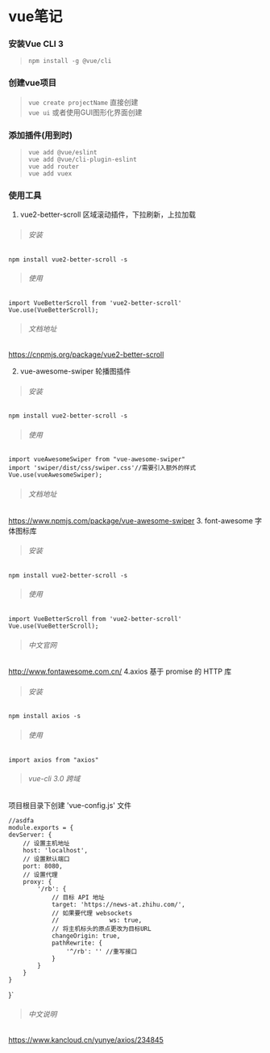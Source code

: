 
# vue笔记
### 安装Vue CLI 3
>`npm install -g @vue/cli`
### 创建vue项目
>`vue create projectName` 直接创建  
`vue ui` 或者使用GUI图形化界面创建

### 添加插件(用到时)
>   `vue add @vue/eslint`  
`vue add @vue/cli-plugin-eslint`  
`vue add router`  
`vue add vuex`

### 使用工具
1. vue2-better-scroll 区域滚动插件，下拉刷新，上拉加载  
>###### 安装
   `npm install vue2-better-scroll -s`
>###### 使用
  `import VueBetterScroll from 'vue2-better-scroll'`  
  `Vue.use(VueBetterScroll);`  
>###### 文档地址
  https://cnpmjs.org/package/vue2-better-scroll

2. vue-awesome-swiper 轮播图插件
>###### 安装
   `npm install vue2-better-scroll -s`
>###### 使用
  `import vueAwesomeSwiper from "vue-awesome-swiper"`  
  `import 'swiper/dist/css/swiper.css'//需要引入额外的样式`  
  `Vue.use(vueAwesomeSwiper);`   
>###### 文档地址  
  https://www.npmjs.com/package/vue-awesome-swiper
3. font-awesome 字体图标库
>###### 安装
   `npm install vue2-better-scroll -s`
>###### 使用
  `import VueBetterScroll from 'vue2-better-scroll'`  
  `Vue.use(VueBetterScroll);`  
>###### 中文官网
  http://www.fontawesome.com.cn/
4.axios 基于 promise 的 HTTP 库
>###### 安装  
  `npm install axios -s`
>###### 使用  
  `import axios from "axios"`  
>######  vue-cli 3.0 跨域
  项目根目录下创建 'vue-config.js' 文件  
> 
    //asdfa
    module.exports = {
    devServer: {
		// 设置主机地址
		host: 'localhost',
		// 设置默认端口
		port: 8080,
		// 设置代理
		proxy: {
			'/rb': {
				// 目标 API 地址
				target: 'https://news-at.zhihu.com/',
				// 如果要代理 websockets
				//				ws: true,
				// 将主机标头的原点更改为目标URL
				changeOrigin: true,
				pathRewrite: {
					'^/rb': '' //重写接口
				}
			}
		}
	}
}`
>###### 中文说明  
  https://www.kancloud.cn/yunye/axios/234845

>######
>######
>######
>######
>######
